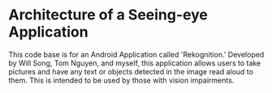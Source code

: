 # Architecture of a Seeing-eye Application

This code base is for an Android Application called 'Rekognition.' Developed by Will Song, Tom Nguyen, and myself, this application allows users to take pictures and have any text or objects detected in the image read aloud to them. This is intended to be used by those with vision impairments.
